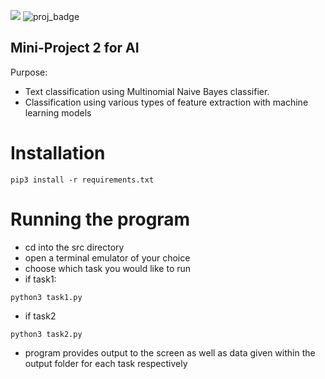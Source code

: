 ![](https://img.shields.io/badge/Code-Python-informational?style=flat&logo=python&logoColor=white&color=2bbc8a)
![proj_badge](https://img.shields.io/badge/Project-ML-brightgreen)

## Mini-Project 2 for AI
Purpose:
- Text classification using Multinomial Naive Bayes classifier.
- Classification using various types of feature extraction with machine learning models

# Installation
```console
pip3 install -r requirements.txt
```

# Running the program
- cd into the src directory
- open a terminal emulator of your choice
- choose which task you would like to run
- if task1:
```console
python3 task1.py
```
- if task2
```console
python3 task2.py
```
- program provides output to the screen as well as data given within the output folder for each task respectively
